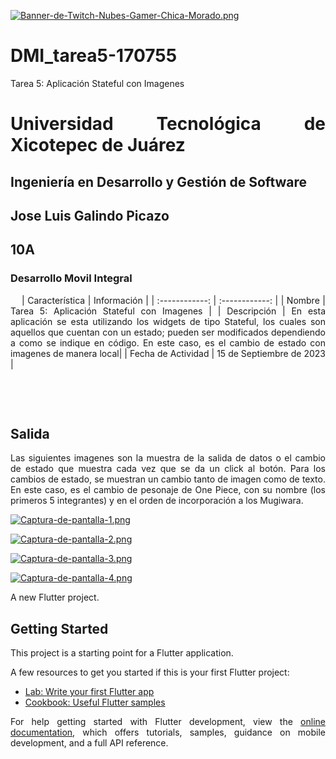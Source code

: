 [![Banner-de-Twitch-Nubes-Gamer-Chica-Morado.png](https://i.postimg.cc/15q3LFXF/Banner-de-Twitch-Nubes-Gamer-Chica-Morado.png)](https://postimg.cc/MvzwBvyZ)


<div align="Justify">

# DMI_tarea5-170755
Tarea 5: Aplicación Stateful con Imagenes 
# Universidad Tecnológica de Xicotepec de Juárez
## Ingeniería en Desarrollo y Gestión de Software
## Jose Luis Galindo Picazo
## 10A
### Desarrollo Movil Integral


&nbsp;
&nbsp;
|  Característica |  Información |
| :------------: | :------------: |
| Nombre  |  Tarea 5: Aplicación Stateful con Imagenes |
| Descripción  |  En esta aplicación se esta utilizando los widgets de tipo Stateful, los cuales son aquellos que cuentan con un estado; pueden ser modificados dependiendo a como se indique en código. En este caso, es el cambio de estado con imagenes de manera local|
|  Fecha de Actividad  |  15 de Septiembre de 2023  |

&nbsp;
&nbsp;

&nbsp;
&nbsp;

## Salida
<p align="justify">
  Las siguientes imagenes son la muestra de la salida de datos o el cambio de estado que muestra cada vez que se da un click al botón.
  Para los cambios de estado, se muestran un cambio tanto de imagen como de texto. En este caso, es el cambio de pesonaje de One Piece, con su nombre (los primeros 5 integrantes) y en el orden de incorporación a los Mugiwara.
</p>

[![Captura-de-pantalla-1.png](https://i.postimg.cc/d0knBQVH/Captura-de-pantalla-1.png)](https://postimg.cc/Jy8b7LJZ)

[![Captura-de-pantalla-2.png](https://i.postimg.cc/xjtMFkFs/Captura-de-pantalla-2.png)](https://postimg.cc/Th5KKPxm)

[![Captura-de-pantalla-3.png](https://i.postimg.cc/Bn1F6mZy/Captura-de-pantalla-3.png)](https://postimg.cc/87NcXB6B)

[![Captura-de-pantalla-4.png](https://i.postimg.cc/tgjsgyMZ/Captura-de-pantalla-4.png)](https://postimg.cc/zyxztm58)


A new Flutter project.

## Getting Started

This project is a starting point for a Flutter application.

A few resources to get you started if this is your first Flutter project:

- [Lab: Write your first Flutter app](https://docs.flutter.dev/get-started/codelab)
- [Cookbook: Useful Flutter samples](https://docs.flutter.dev/cookbook)

For help getting started with Flutter development, view the
[online documentation](https://docs.flutter.dev/), which offers tutorials,
samples, guidance on mobile development, and a full API reference.
